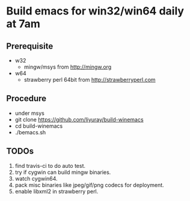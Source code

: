 # Build emacs for win32/win64 daily at 7am

## Prerequisite

* w32
    * mingw/msys from <http://mingw.org>
* w64
    * strawberry perl 64bit from <http://strawberryperl.com>

## Procedure

* under msys
* git clone <https://github.com/liyuray/build-winemacs>
* cd build-winemacs
* ./bemacs.sh

## TODOs

1. find travis-ci to do auto test.
1. try if cygwin can build mingw binaries.
1. watch cygwin64.
1. pack misc binaries like jpeg/gif/png codecs for deployment.
1. enable libxml2 in strawberry perl.
